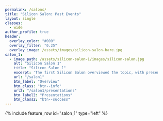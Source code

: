 ```yaml
---
permalink: /salons/
title: "Silicon Salon: Past Events"
layout: single
classes:
  - wide
author_profile: true
header:
  overlay_color: "#000"
  overlay_filter: "0.25"
  overlay_image: /assets/images/silicon-salon-bare.jpg
salon_1:
  - image_path: /assets/silicon-salon-1/images/silicon-salon.jpg
    alt: "Silicon Salon 1"
    title: "Silicon Salon 1"
    excerpt: 'The first Silicon Salon overviewed the topic, with presentations from CrossBar, Libre-SOC, Proxy, and Tropic Square.'
    url: "/salon1"
    btn_label: "Overview"
    btn_class: "btn--info"
    url2: "/salon1/presentations"
    btn_label2: "Presentations"
    btn_class2: "btn--success"
---
```


{% include feature_row id="salon_1" type="left" %}
